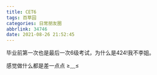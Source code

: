 ```yaml
---
title: CET6
tags: 百草园
categories: 日常朋友圈
abbrlink: 34746
date: 2021-08-26 21:52:45
---
```



毕业前第一次也是最后一次6级考试，为什么是424!我不李姐。

感觉做什么都是差一点点  ≥﹏≤


